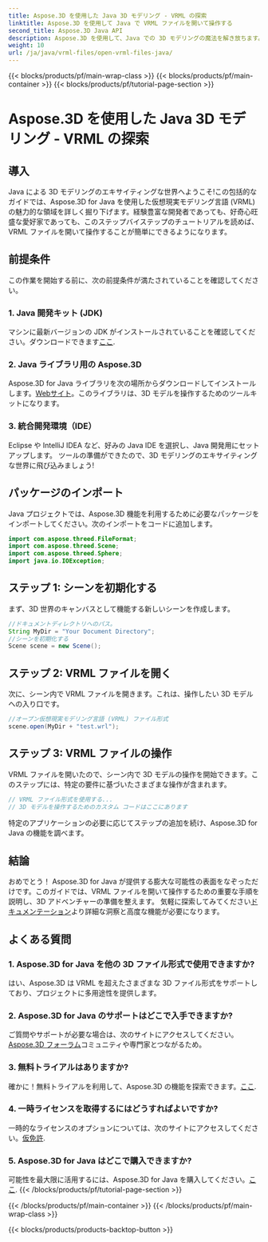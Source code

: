 ```yaml
---
title: Aspose.3D を使用した Java 3D モデリング - VRML の探索
linktitle: Aspose.3D を使用して Java で VRML ファイルを開いて操作する
second_title: Aspose.3D Java API
description: Aspose.3D を使用して、Java での 3D モデリングの魔法を解き放ちます。 VRML ファイルを開いてシームレスに操作します。無限の可能性の世界に飛び込みましょう！
weight: 10
url: /ja/java/vrml-files/open-vrml-files-java/
---
```


{{< blocks/products/pf/main-wrap-class >}}
{{< blocks/products/pf/main-container >}}
{{< blocks/products/pf/tutorial-page-section >}}

# Aspose.3D を使用した Java 3D モデリング - VRML の探索

## 導入
Java による 3D モデリングのエキサイティングな世界へようこそ!この包括的なガイドでは、Aspose.3D for Java を使用した仮想現実モデリング言語 (VRML) の魅力的な領域を詳しく掘り下げます。経験豊富な開発者であっても、好奇心旺盛な愛好家であっても、このステップバイステップのチュートリアルを読めば、VRML ファイルを開いて操作することが簡単にできるようになります。
## 前提条件
この作業を開始する前に、次の前提条件が満たされていることを確認してください。
### 1. Java 開発キット (JDK)
マシンに最新バージョンの JDK がインストールされていることを確認してください。ダウンロードできます[ここ](https://www.oracle.com/java/technologies/javase-downloads.html).
### 2. Java ライブラリ用の Aspose.3D
Aspose.3D for Java ライブラリを次の場所からダウンロードしてインストールします。[Webサイト](https://releases.aspose.com/3d/java/)。このライブラリは、3D モデルを操作するためのツールキットになります。
### 3. 統合開発環境（IDE）
Eclipse や IntelliJ IDEA など、好みの Java IDE を選択し、Java 開発用にセットアップします。
ツールの準備ができたので、3D モデリングのエキサイティングな世界に飛び込みましょう!
## パッケージのインポート
Java プロジェクトでは、Aspose.3D 機能を利用するために必要なパッケージをインポートしてください。次のインポートをコードに追加します。
```java
import com.aspose.threed.FileFormat;
import com.aspose.threed.Scene;
import com.aspose.threed.Sphere;
import java.io.IOException;
```
## ステップ 1: シーンを初期化する
まず、3D 世界のキャンバスとして機能する新しいシーンを作成します。
```java
//ドキュメントディレクトリへのパス。
String MyDir = "Your Document Directory";
//シーンを初期化する
Scene scene = new Scene();
```
## ステップ 2: VRML ファイルを開く
次に、シーン内で VRML ファイルを開きます。これは、操作したい 3D モデルへの入り口です。
```java
//オープン仮想現実モデリング言語 (VRML) ファイル形式
scene.open(MyDir + "test.wrl");
```
## ステップ 3: VRML ファイルの操作
VRML ファイルを開いたので、シーン内で 3D モデルの操作を開始できます。このステップには、特定の要件に基づいたさまざまな操作が含まれます。
```java
// VRML ファイル形式を使用する...
// 3D モデルを操作するためのカスタム コードはここにあります
```
特定のアプリケーションの必要に応じてステップの追加を続け、Aspose.3D for Java の機能を調べます。
## 結論
おめでとう！ Aspose.3D for Java が提供する膨大な可能性の表面をなぞっただけです。このガイドでは、VRML ファイルを開いて操作するための重要な手順を説明し、3D アドベンチャーの準備を整えます。
気軽に探索してみてください[ドキュメンテーション](https://reference.aspose.com/3d/java/)より詳細な洞察と高度な機能が必要になります。
## よくある質問
### 1. Aspose.3D for Java を他の 3D ファイル形式で使用できますか?
はい、Aspose.3D は VRML を超えたさまざまな 3D ファイル形式をサポートしており、プロジェクトに多用途性を提供します。
### 2. Aspose.3D for Java のサポートはどこで入手できますか?
ご質問やサポートが必要な場合は、次のサイトにアクセスしてください。[Aspose.3D フォーラム](https://forum.aspose.com/c/3d/18)コミュニティや専門家とつながるため。
### 3. 無料トライアルはありますか?
確かに！無料トライアルを利用して、Aspose.3D の機能を探索できます。[ここ](https://releases.aspose.com/).
### 4. 一時ライセンスを取得するにはどうすればよいですか?
一時的なライセンスのオプションについては、次のサイトにアクセスしてください。[仮免許](https://purchase.aspose.com/temporary-license/).
### 5. Aspose.3D for Java はどこで購入できますか?
可能性を最大限に活用するには、Aspose.3D for Java を購入してください。[ここ](https://purchase.aspose.com/buy).
{{< /blocks/products/pf/tutorial-page-section >}}

{{< /blocks/products/pf/main-container >}}
{{< /blocks/products/pf/main-wrap-class >}}

{{< blocks/products/products-backtop-button >}}
